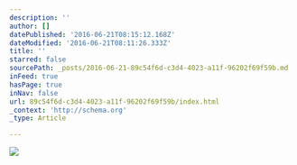 ```yaml
---
description: ''
author: []
datePublished: '2016-06-21T08:15:12.168Z'
dateModified: '2016-06-21T08:11:26.333Z'
title: ''
starred: false
sourcePath: _posts/2016-06-21-89c54f6d-c3d4-4023-a11f-96202f69f59b.md
inFeed: true
hasPage: true
inNav: false
url: 89c54f6d-c3d4-4023-a11f-96202f69f59b/index.html
_context: 'http://schema.org'
_type: Article

---
```

![](https://the-grid-user-content.s3-us-west-2.amazonaws.com/10443d01-6224-4467-b75c-6f683c56e986.jpg)